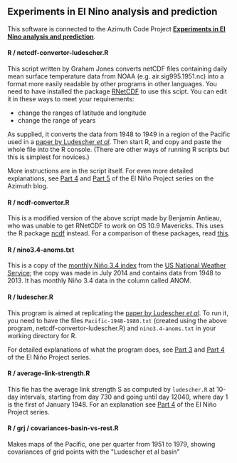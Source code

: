 ## Experiments in El Nino analysis and prediction

This software is connected to the Azimuth Code Project **[Experiments in El Nino analysis and prediction](http://www.azimuthproject.org/azimuth/show/Experiments%20in%20El%20Ni%C3%B1o%20analysis%20and%20prediction)**.  

#### R / netcdf-convertor-ludescher.R

This script written by Graham Jones converts netCDF files containing daily mean surface temperature data from NOAA (e.g. air.sig995.1951.nc) into a format more easily readable by other programs in other languages.  You need to have installed the package [RNetCDF](http://cran.r-project.org/web/packages/RNetCDF/index.html) to use this scipt.   You can edit it in these ways to meet your requirements:

* change the ranges of latitude and longitude
* change the range of years

As supplied, it converts the data from 1948 to 1949 in a region of the Pacific used in a [paper by Ludescher *et al*](http://www.pnas.org/content/early/2013/06/26/1309353110.full.pdf+html).  Then start R, and copy and paste the 
whole file into the R console. (There are other ways of running R scripts but this is simplest for novices.)

More instructions are in the script itself.  For even more detailed explanations, see [Part 4](http://johncarlosbaez.wordpress.com/2014/07/08/el-nino-project-part-4/) and [Part 5](http://johncarlosbaez.wordpress.com/2014/07/12/el-nino-project-part-5/) of the El Ni&ntilde;o Project series on the Azimuth blog.

#### R / ncdf-convertor.R

This is a modified version of the above script made by Benjamin Antieau, who was unable to get RNetCDF to work on OS 10.9 Mavericks.  This uses the R package [ncdf](http://cran.r-project.org/web/packages/ncdf/index.html) instead.  For a comparison of these packages, read [this](http://r.789695.n4.nabble.com/big-difference-between-ncdf-and-RNetCDF-td4676332.html).

#### R / nino3.4-anoms.txt

This is a copy of the [monthly Niño 3.4 index](http://www.cpc.noaa.gov/products/analysis_monitoring/ensostuff/detrend.nino34.ascii.txt) from the [US National Weather Service](http://www.cpc.noaa.gov/products/analysis_monitoring/ensostuff/detrend.nino34.ascii.txt); the copy was made in July 2014 and contains data from 1948 to 2013.  It has monthly Niño 3.4 data in the column called ANOM.

#### R / ludescher.R

This program is aimed at replicating the  [paper by Ludescher *et al*](http://www.pnas.org/content/early/2013/06/26/1309353110.full.pdf+html).  To run it, you need to have the files
`Pacific-1948-1980.txt` (created using the above program, netcdf-convertor-ludescher.R) and `nino3.4-anoms.txt` in your working directory for R.

For detailed explanations of what the program does, see [Part 3](http://johncarlosbaez.wordpress.com/2014/07/01/el-nino-project-part-3/) and [Part 4](http://johncarlosbaez.wordpress.com/2014/07/08/el-nino-project-part-4/) of the El Ni&ntilde;o Project series.

#### R / average-link-strength.R

This fie  has the average link strength S as computed by `ludescher.R` at 10-day intervals, starting from day 730 and going until day 12040, where day 1 is the first of January 1948.  For an explanation see  [Part 4](http://johncarlosbaez.wordpress.com/2014/07/08/el-nino-project-part-4/) of the El Ni&ntilde;o Project series.

#### R / grj / covariances-basin-vs-rest.R

Makes maps of the Pacific, one per quarter from 1951 to 1979, showing covariances of grid points with the "Ludescher et al basin"

```
